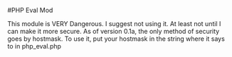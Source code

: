 #PHP Eval Mod

This module is VERY Dangerous. I suggest not using it. At least not until I can make it more secure. As of version 0.1a, the only method of security goes by hostmask. To use it, put your hostmask in the string where it says to in php_eval.php